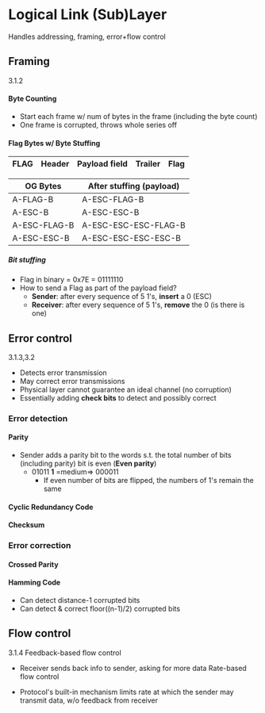 # Logical Link (Sub)Layer
Handles addressing, framing, error+flow control

## Framing
3.1.2
#### Byte Counting
* Start each frame w/ num of bytes in the frame (including the byte count)
* One frame is corrupted, throws whole series off
#### Flag Bytes w/ Byte Stuffing
| FLAG | Header | Payload field | Trailer | Flag |
| ---- | ------ | ------------- | ------- | ---- |


| OG Bytes     | After stuffing (payload) |
| ------------ | ------------------------ |
| A-FLAG-B     | A-ESC-FLAG-B             |
| A-ESC-B      | A-ESC-ESC-B              |
| A-ESC-FLAG-B | A-ESC-ESC-ESC-FLAG-B     |
| A-ESC-ESC-B  | A-ESC-ESC-ESC-ESC-B      |
##### Bit stuffing
* Flag in binary = 0x7E = 01111110
* How to send a Flag as part of the payload field?
	* **Sender**: after every sequence of 5 1's, **insert** a 0 (ESC)
	* **Receiver**: after every sequence of 5 1's, **remove** the 0 (is there is one)

## Error control
3.1.3,3.2
* Detects error transmission
* May correct error transmissions
* Physical layer cannot guarantee an ideal channel (no corruption)
* Essentially adding **check bits** to detect and possibly correct
### Error detection
#### Parity
* Sender adds a parity bit to the words s.t. the total number of bits (including parity) bit is even (**Even parity**)
	* 01011 **1** =medium=> 000011
		* If even number of bits are flipped, the numbers of 1's remain the same
#### Cyclic Redundancy Code
#### Checksum
### Error correction
#### Crossed Parity
#### Hamming Code
* Can detect distance-1 corrupted bits
* Can detect & correct floor((n-1)/2) corrupted bits

## Flow control
3.1.4
Feedback-based flow control
- Receiver sends back info to sender, asking for more data
Rate-based flow control
* Protocol's built-in mechanism limits rate at which the sender may transmit data, w/o feedback from receiver